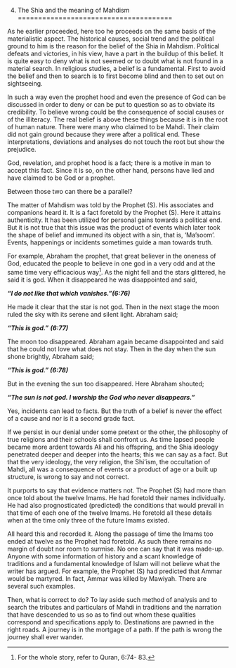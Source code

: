 4. The Shia and the meaning of Mahdism
======================================

As he earlier proceeded, here too he proceeds on the same basis of the
materialistic aspect. The historical causes, social trend and the
political ground to him is the reason for the belief of the Shia in
Mahdism. Political defeats and victories, in his view, have a part in
the buildup of this belief. It is quite easy to deny what is not seemed
or to doubt what is not found in a material search. In religious
studies, a belief is a fundamental. First to avoid the belief and then
to search is to first become blind and then to set out on sightseeing.

In such a way even the prophet hood and even the presence of God can be
discussed in order to deny or can be put to question so as to obviate
its credibility. To believe wrong could be the consequence of social
causes or of the illiteracy. The real belief is above these things
because it is in the root of human nature. There were many who claimed
to be Mahdi. Their claim did not gain ground because they were after a
political end. These interpretations, deviations and analyses do not
touch the root but show the prejudice.

God, revelation, and prophet hood is a fact; there is a motive in man to
accept this fact. Since it is so, on the other hand, persons have lied
and have claimed to be God or a prophet.

Between those two can there be a parallel?

The matter of Mahdism was told by the Prophet (S). His associates and
companions heard it. It is a fact foretold by the Prophet (S). Here it
attains authenticity. It has been utilized for personal gains towards a
political end. But it is not true that this issue was the product of
events which later took the shape of belief and immuned its object with
a sin, that is, ‘Ma’soom’. Events, happenings or incidents sometimes
guide a man towards truth.

For example, Abraham the prophet, that great believer in the oneness of
God, educated the people to believe in one god in a very odd and at the
same time very efficacious way[^1]. As the night fell and the stars
glittered, he said it is god. When it disappeared he was disappointed
and said,

***“I do not like that which vanishes.”(6:76)***

He made it clear that the star is not god. Then in the next stage the
moon ruled the sky with its serene and silent light. Abraham said;

***“This is god.”*** ***(6:77)***

The moon too disappeared. Abraham again became disappointed and said
that he could not love what does not stay. Then in the day when the sun
shone brightly, Abraham said;

***“This is god.” (6:78)***

But in the evening the sun too disappeared. Here Abraham shouted;

***“The sun is not god. I worship the God who never disappears.”***

Yes, incidents can lead to facts. But the truth of a belief is never the
effect of a cause and nor is it a second grade fact.

If we persist in our denial under some pretext or the other, the
philosophy of true religions and their schools shall confront us. As
time lapsed people became more ardent towards Ali and his offspring, and
the Shia ideology penetrated deeper and deeper into the hearts; this we
can say as a fact. But that the very ideology, the very religion, the
Shi’ism, the occultation of Mahdi, all was a consequence of events or a
product of age or a built up structure, is wrong to say and not correct.

It purports to say that evidence matters not. The Prophet (S) had more
than once told about the twelve Imams. He had foretold their names
individually. He had also prognosticated (predicted) the conditions that
would prevail in that time of each one of the twelve Imams. He foretold
all these details when at the time only three of the future Imams
existed.

All heard this and recorded it. Along the passage of time the Imams too
ended at twelve as the Prophet had foretold. As such there remains no
margin of doubt nor room to surmise. No one can say that it was made-up.
Anyone with some information of history and a scant knowledge of
traditions and a fundamental knowledge of Islam will not believe what
the writer has argued. For example, the Prophet (S) had predicted that
Ammar would be martyred. In fact, Ammar was killed by Mawiyah. There are
several such examples.

Then, what is correct to do? To lay aside such method of analysis and to
search the tributes and particulars of Mahdi in traditions and the
narration that have descended to us so as to find out whom these
qualities correspond and specifications apply to. Destinations are
pawned in the right roads. A journey is in the mortgage of a path. If
the path is wrong the journey shall ever wander.

[^1]: For the whole story, refer to Quran, 6:74- 83.



